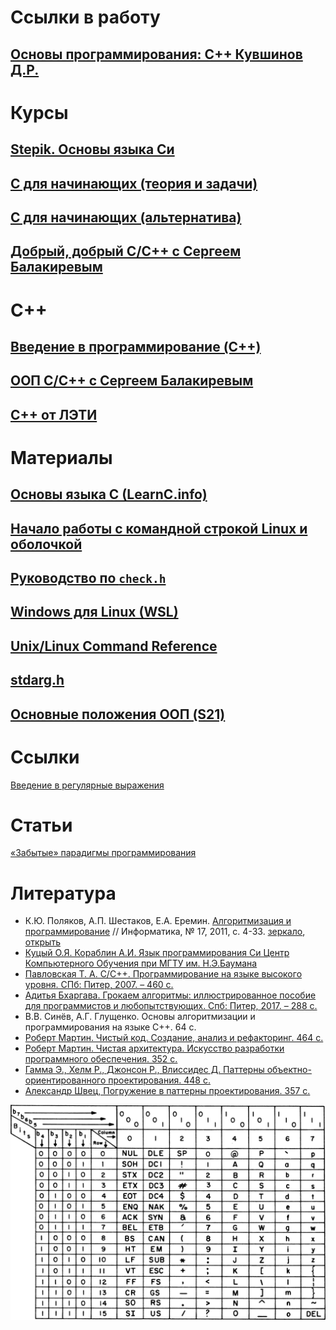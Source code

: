 # Ссылки в работу

## [Основы программирования: C++ Кувшинов Д.Р.](https://teccxx.neocities.org/mx1/#contents)

# Курсы

## [Stepik. Основы языка Си](/StepikC/README.md)
## [C для начинающих (теория и задачи)](/C_for_beginners_Stepik/README.md)
## [С для начинающих (альтернатива)](/C_for_beginners/README.MD)
## [Добрый, добрый C/C++ с Сергеем Балакиревым](/Good_good_C_C++/README.MD)

# C++

## [Введение в программирование (C++)](/Introduction_to_Programming_Cpp/README.MD)
## [ООП C/C++ с Сергеем Балакиревым](/OOP_C_C++/README.md)

## [C++ от ЛЭТИ](/CPP_from_LETI/README.md)


# Материалы

## [Основы языка C (LearnС.info)](/LearnCinfo/README.md)

## [Начало работы с командной строкой Linux и оболочкой](/Materials/Bash/README.MD)

## [Руководство по `check.h`](/Materials/Check/README.md)

## [Windows для Linux (WSL)](/Materials/WSL/README.MD)

## [Unix/Linux Command Reference](/files/fwunixref.pdf)

## [stdarg.h](/Materials/Headers/Stdarg_h.md)

## [Основные положения ООП (S21)](/Materials/OOP/s21_oop_basics_ru.md)

# Ссылки

[Введение в регулярные выражения](https://regex101.com/)

# Статьи

[«Забытые» парадигмы программирования](https://habr.com/ru/articles/223253/)

# Литература
+ К.Ю. Поляков, А.П. Шестаков, Е.А. Еремин. [Алгоритмизация и программирование](http://kpolyakov.spb.ru/download/inf-2011-01.pdf) // Информатика, № 17, 2011, с. 4-33. [зеркало](https://youngcoder.ru/lessons/2/komp_arifm.pdf), [открыть](/Lib/komp_arifm.pdf)
+ [Куцый О.Я. Кораблин А.И. Язык программирования Си Центр Компьютерного Обучения при МГТУ им. Н.Э.Баумана](/Lib/C%20Programming%20with%20C11.pdf)
+ [Павловская Т. А. С/С++. Программирование на языке высокого уровня. СПб: Питер, 2007. – 460 с.](/Lib/C_C++_Программирование_на_языке_высокого_уровня.pdf)
+ [Адитья Бхаргава. Грокаем алгоритмы: иллюстрированное пособие для программистов и любопытствующих. Спб: Питер, 2017. – 288 с.](/Lib/Бхаргава_Грокаем_алгоритмы_2022.pdf)
+ В.В. Синёв, А.Г. Глущенко. Основы алгоритмизации и программирования на языке С++. 64 с.
+ [Роберт Мартин. Чистый код. Создание, анализ и рефакторинг. 464 с.](/Lib/Мартин_Чистый%20код_2019.pdf)
+ [Роберт Мартин. Чистая архитектура. Искусство разработки программного обеспечения. 352 с.](/Lib/Мартин_Чистая_архитектура_2021.pdf)
+ [Гамма Э., Хелм Р., Джонсон Р., Влиссидес Д. Паттерны объектно-ориентированного проектирования. 448 с.](/Lib/Гамма_Хелм_Джонсон_Влиссидес_Паттерны_объектно-ориентированного_проектирования_2021.pdf)
+ [Александр Швец, Погружение в паттерны проектирования. 357 с.](/Lib/Швец_Александр_Погружение_в_паттерны_проектирования_2021.pdf)

![ASCII](/files/USASCII_code_chart.png)